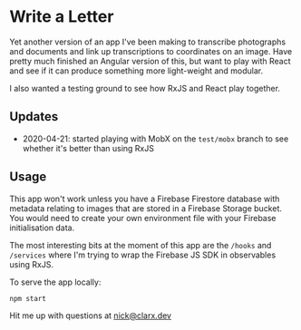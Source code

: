 # Write a Letter

Yet another version of an app I've been making to transcribe photographs and documents and link up transcriptions
to coordinates on an image. Have pretty much finished an Angular version of this, but want to play with React and 
see if it can produce something more light-weight and modular.

I also wanted a testing ground to see how RxJS and React play together.

## Updates

- 2020-04-21: started playing with MobX on the `test/mobx` branch to see whether it's better than using RxJS

## Usage

This app won't work unless you have a Firebase Firestore database with metadata relating to images that are stored in
a Firebase Storage bucket. You would need to create your own environment file with your Firebase initialisation data.

The most interesting bits at the moment of this app are the `/hooks` and `/services` where I'm trying to wrap the 
Firebase JS SDK in observables using RxJS.

To serve the app locally:

```shell
npm start
```

Hit me up with questions at [nick@clarx.dev](mailto:nick@clarx.dev)
